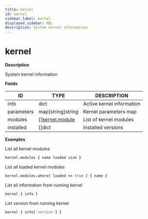 ```yaml
---
title: kernel
id: kernel
sidebar_label: kernel
displayed_sidebar: MQL
description: System kernel information
---
```


# kernel

**Description**

System kernel information

**Fields**

| ID         | TYPE                                        | DESCRIPTION               |
| ---------- | ------------------------------------------- | ------------------------- |
| info       | dict                                        | Active kernel information |
| parameters | map[string]string                           | Kernel parameters map     |
| modules    | &#91;&#93;[kernel.module](kernel.module.md) | List of kernel modules    |
| installed  | &#91;&#93;dict                              | Installed versions        |

**Examples**

List all kernel modules

```coffeescript
kernel.modules { name loaded size }
```

List all loaded kernel modules

```coffeescript
kernel.modules.where( loaded == true ) { name }
```

List all information from running kernel

```coffeescript
kernel { info }
```

List version from running kernel

```coffeescript
kernel { info['version'] }
```

